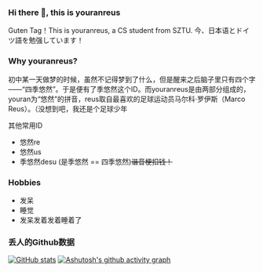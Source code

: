 ### Hi there 👋, this is youranreus
Guten Tag！This is youranreus, a CS student from SZTU. 今、日本语とドイツ語を勉强しています！

### Why youranreus?
初中某一天做梦的时候，虽然不记得梦到了什么，但是醒来之后脑子里只有四个字——“四季悠然”。于是便有了季悠然这个ID。而youranreus是由两部分组成的，youran为“悠然”的拼音，reus取自最喜欢的足球运动员马尔科·罗伊斯（Marco Reus）。（没想到吧，我还是个足球少年

其他常用ID
 - 悠然re
 - 悠然us
 - 季悠然desu (是季悠然 == 四季悠然)~~谐音梗扣钱！~~

### Hobbies
 - 发呆
 - 睡觉
 - 发呆发着发着睡着了

### 丢人的Github数据
[![GitHub stats](https://github-readme-stats.vercel.app/api?username=youranreus)](https://github.com/anuraghazra/github-readme-stats)
[![Ashutosh's github activity graph](https://activity-graph.herokuapp.com/graph?username=youranreus)](https://github.com/ashutosh00710/github-readme-activity-graph)

<!--
**youranreus/youranreus** is a ✨ _special_ ✨ repository because its `README.md` (this file) appears on your GitHub profile.

Here are some ideas to get you started:

- 🔭 I’m currently working on ...
- 🌱 I’m currently learning ...
- 👯 I’m looking to collaborate on ...
- 🤔 I’m looking for help with ...
- 💬 Ask me about ...
- 📫 How to reach me: ...
- 😄 Pronouns: ...
- ⚡ Fun fact: ...
-->

